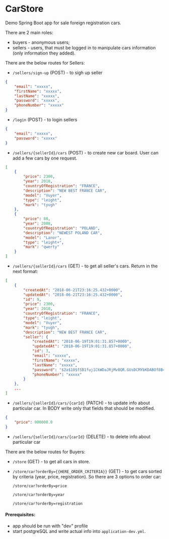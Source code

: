 # CarStore
Demo Spring Boot app for sale foreign registration cars.

There are 2 main roles:
- buyers - anonymous users;
- sellers - users, that must be logged in to manipulate cars
information (only information they added).

There are the below routes for Sellers:
- `/sellers/sign-up` (POST) - to sigh up seller

```json
{
	"email": "xxxxx",
	"firstName": "xxxxx",
	"lastName": "xxxxx",
	"password": "xxxxx",
	"phoneNumber": "xxxxx"
}
```

- `/login` (POST) - to login sellers

```json
{
	"email": "xxxxx",
	"password": "xxxxx"
}
```

- `/sellers/{sellerId}/cars` (POST) - to create new car board.
User can add a few cars by one request.
```json
[
	{
		"price": 2300,
		"year": 2018,
		"countryOfRegistration": "FRANCE",
		"description": "NEW BEST FRANCE CAR",
		"model": "Vuyer",
		"type": "leight",
		"mark": "tyugh"
	},
	{
		"price": 80,
		"year": 2008,
		"countryOfRegistration": "POLAND",
		"description": "NEWEST POLAND CAR",
		"model": "Lanor",
		"type": "leight+",
		"mark": "qwerty"
	}
]
```

- `/sellers/{sellerId}/cars` (GET) - to get all seller's cars. Return in the next format:
```json
[
    {
        "createdAt": "2018-06-21T23:16:25.432+0000",
        "updatedAt": "2018-06-21T23:16:25.432+0000",
        "id": 9,
        "price": 2300,
        "year": 2018,
        "countryOfRegistration": "FRANCE",
        "type": "leight",
        "model": "Vuyer",
        "mark": "tyugh",
        "description": "NEW BEST FRANCE CAR",
        "seller": {
            "createdAt": "2018-06-19T19:01:31.857+0000",
            "updatedAt": "2018-06-19T19:01:31.857+0000",
            "id": 3,
            "email": "xxxxx",
            "firstName": "xxxxx",
            "lastName": "xxxxx",
            "password": "$2a$10$fSB1fuj1CkWDaJRjMv0QR.GUsDCMYbKDABOf8B4Prvckie3buMt6i",
            "phoneNumber": "xxxxx"
        }
    },
    ...
]
```

- `/sellers/{sellerId}/cars/{carId}` (PATCH) - to update info about particular car.
In BODY write only that fields that should be modified.

```json
{
	"price": 900000.0
}
``` 

- `/sellers/{sellerId}/cars/{carId}` (DELETE) - to delete info about particular car


There are the below routes for Buyers:
- `/store` (GET) - to get all cars in store.
- `/store/car?orderBy={{HERE_ORDER_CRITERIA}}` (GET) - to get cars sorted by criteria
(year, price, registration). So there are 3 options to order car:
   
   `/store/car?orderBy=price`
   
   `/store/car?orderBy=year`
   
   `/store/car?orderBy=registration`
   
#### Prerequisites:
- app should be run with "dev" profile
- start postgreSQL and write actual info into `application-dev.yml`.
